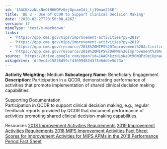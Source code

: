 ```yaml
---
id: '1AACKkzzNLsNeOt96WQPz0ejOpnaeIdl_tj19mae23SE'
title: 'BE 2 - Use of QCDR to Support Clinical Decision Making'
date: '2020-02-27T20:50:08.426Z'
version: 17
mimeType: 'text/x-markdown'
links:
  - 'https://qpp.cms.gov/mips/improvement-activities?py=2018'
  - 'https://qpp.cms.gov/mips/improvement-activities?py=2019'
  - 'https://qpp.cms.gov/resource/2018%20MIPS%20Improvement%20Activities%20Fact%20Sheet'
  - 'https://qpp.cms.gov/resource/2018%20MIPS%20APMs%20improvement%20Activities%20scores%20fact%20sheet'
source: 'https://drive.google.com/open?id=1AACKkzzNLsNeOt96WQPz0ejOpnaeIdl_tj19mae23SE'
wikigdrive: 'dc9ec4e15828d59cf43699483d3f3e6ddbe5d23a'
---
```





**Activity Weighting**: Medium
**Subcategory Name**: Beneficiary Engagement  
**Description**: Participation in a QCDR, demonstrating performance of activities that promote implementation of shared clinical decision making capabilities.




Supporting Documentation  
Participation in QCDR to support clinical decision making, e.g., regular feedback reports provided by QCDR that document performance of activities promoting shared clinical decision-making capabilities.




Resources
[2018 Improvement Activities Requirements](https://qpp.cms.gov/mips/improvement-activities?py=2018)
[2019 Improvement Activities Requirements](https://qpp.cms.gov/mips/improvement-activities?py=2019)
[2018 MIPS Improvement Activities Fact Sheet](https://qpp.cms.gov/resource/2018%20MIPS%20Improvement%20Activities%20Fact%20Sheet)  
[Scores for Improvement Activities for MIPS APMs in the 2018 Performance Period Fact Sheet](https://qpp.cms.gov/resource/2018%20MIPS%20APMs%20improvement%20Activities%20scores%20fact%20sheet)
